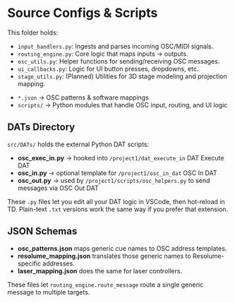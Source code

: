 # Source Configs & Scripts

This folder holds:  

- `input_handlers.py`: Ingests and parses incoming OSC/MIDI signals.
- `routing_engine.py`: Core logic that maps inputs → outputs.
- `osc_utils.py`: Helper functions for sending/receiving OSC messages.
- `ui_callbacks.py`: Logic for UI button presses, dropdowns, etc.
- `stage_utils.py`: (Planned) Utilities for 3D stage modeling and projection mapping.

<!-- Example configs live in `config/routing_map.json`, `config/input_aliases.json`, and `config/endpoints.json`. -->

- `*.json` → OSC patterns & software mappings  
- `scripts/` → Python modules that handle OSC input, routing, and UI logic  

## DATs Directory

`src/DATs/` holds the external Python DAT scripts:

- **osc_exec_in.py** → hooked into `/project1/dat_execute_in` DAT Execute DAT
- **osc_in.py** → optional template for `/project1/osc_in_dat` OSC In DAT
- **osc_out.py** → used by `/project1/scripts/osc_helpers.py` to send messages via OSC Out DAT

These `.py` files let you edit all your DAT logic in VSCode, then hot-reload in TD. Plain-text `.txt` versions work the same way if you prefer that extension.

## JSON Schemas

- **osc_patterns.json** maps generic cue names to OSC address templates.
- **resolume_mapping.json** translates those generic names to Resolume-specific addresses.
- **laser_mapping.json** does the same for laser controllers.

These files let `routing_engine.route_message` route a single generic message to multiple targets.
